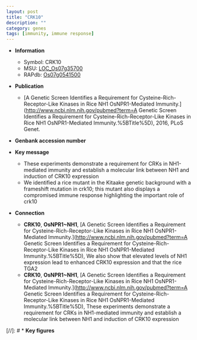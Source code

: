 ```yaml
---
layout: post
title: "CRK10"
description: ""
category: genes
tags: [immunity, immune response]
---
```


* **Information**  
    + Symbol: CRK10  
    + MSU: [LOC_Os07g35700](http://rice.plantbiology.msu.edu/cgi-bin/ORF_infopage.cgi?orf=LOC_Os07g35700)  
    + RAPdb: [Os07g0541500](http://rapdb.dna.affrc.go.jp/viewer/gbrowse_details/irgsp1?name=Os07g0541500)  

* **Publication**  
    + [A Genetic Screen Identifies a Requirement for Cysteine-Rich-Receptor-Like Kinases in Rice NH1 OsNPR1-Mediated Immunity.](http://www.ncbi.nlm.nih.gov/pubmed?term=A Genetic Screen Identifies a Requirement for Cysteine-Rich-Receptor-Like Kinases in Rice NH1 OsNPR1-Mediated Immunity.%5BTitle%5D), 2016, PLoS Genet.

* **Genbank accession number**  

* **Key message**  
    + These experiments demonstrate a requirement for CRKs in NH1-mediated immunity and establish a molecular link between NH1 and induction of CRK10 expression
    + We identified a rice mutant in the Kitaake genetic background with a frameshift mutation in crk10; this mutant also displays a compromised immune response highlighting the important role of crk10

* **Connection**  
    + __CRK10__, __OsNPR1~NH1__, [A Genetic Screen Identifies a Requirement for Cysteine-Rich-Receptor-Like Kinases in Rice NH1 OsNPR1-Mediated Immunity.](http://www.ncbi.nlm.nih.gov/pubmed?term=A Genetic Screen Identifies a Requirement for Cysteine-Rich-Receptor-Like Kinases in Rice NH1 OsNPR1-Mediated Immunity.%5BTitle%5D), We also show that elevated levels of NH1 expression lead to enhanced CRK10 expression and that the rice TGA2
    + __CRK10__, __OsNPR1~NH1__, [A Genetic Screen Identifies a Requirement for Cysteine-Rich-Receptor-Like Kinases in Rice NH1 OsNPR1-Mediated Immunity.](http://www.ncbi.nlm.nih.gov/pubmed?term=A Genetic Screen Identifies a Requirement for Cysteine-Rich-Receptor-Like Kinases in Rice NH1 OsNPR1-Mediated Immunity.%5BTitle%5D), These experiments demonstrate a requirement for CRKs in NH1-mediated immunity and establish a molecular link between NH1 and induction of CRK10 expression

[//]: # * **Key figures**  


